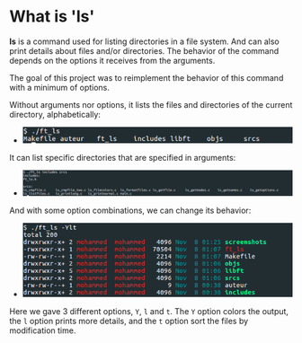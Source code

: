 # What is '**ls**'

**ls** is a command used for listing directories in a file system. And can also print details about files and/or directories. The behavior of the command depends on the options it receives from the arguments.

The goal of this project was to reimplement the behavior of this command with a minimum of options.

Without arguments nor options, it lists the files and directories of the current directory, alphabetically:

* ![ft_ls0](/screenshots/ft_ls0.png)

It can list specific directories that are specified in arguments:

* ![ft_ls1](/screenshots/ft_ls1.png)

And with some option combinations, we can change its behavior:

* ![ft_ls2](/screenshots/ft_ls2.png)

Here we gave 3 different options, `Y`, `l` and `t`. The `Y` option colors the output, the `l` option prints more details, and the `t` option sort the files by modification time.
